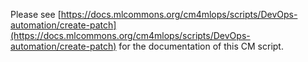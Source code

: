 Please see [https://docs.mlcommons.org/cm4mlops/scripts/DevOps-automation/create-patch](https://docs.mlcommons.org/cm4mlops/scripts/DevOps-automation/create-patch) for the documentation of this CM script.
